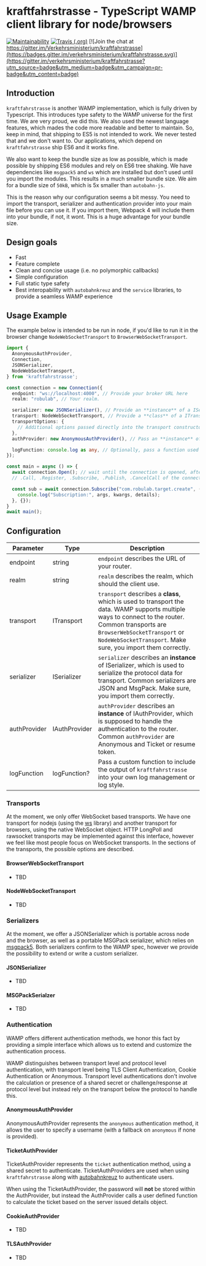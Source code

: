 # kraftfahrstrasse - TypeScript WAMP client library for node/browsers

[![Maintainability](https://api.codeclimate.com/v1/badges/b84ab82bb912d3ee92f7/maintainability)](https://codeclimate.com/github/verkehrsministerium/kraftfahrstrasse/maintainability) 
[![Travis (.org)](https://img.shields.io/travis/verkehrsministerium/kraftfahrstrasse.svg)](https://travis-ci.org/verkehrsministerium/kraftfahrstrasse) [![Join the chat at https://gitter.im/Verkehrsministerium/kraftfahrstrasse](https://badges.gitter.im/verkehrsministerium/kraftfahrstrasse.svg)](https://gitter.im/verkehrsministerium/kraftfahrstrasse?utm_source=badge&utm_medium=badge&utm_campaign=pr-badge&utm_content=badge)


## Introduction

`kraftfahrstrasse` is another WAMP implementation, which is fully driven by Typescript.
This introduces type safety to the WAMP universe for the first time. We are very proud, we did this.
We also used the newest language features, which mades the code more readable and better to maintain.
So, keep in mind, that shipping to ES5 is not intended to work.
We never tested that and we don't want to.
Our applications, which depend on `kraftfahrstrasse` ship ES6 and it works fine.

We also want to keep the bundle size as low as possible, which is made possible by shipping ES6 modules and
rely on ES6 tree shaking.
We have dependencies like `msgpack5` and `ws` which are installed but don't used until you import the modules.
This results in a much smaller bundle size. We aim for a bundle size of `50kB`, which is 5x smaller than `autobahn-js`.

This is the reason why our configuration seems a bit messy. You need to import the transport, serializer and
authentication provider into your main file before you can use it. If you import them, Webpack 4 will include them into
your bundle, if not, it wont. This is a huge advantage for your bundle size.

## Design goals

- Fast
- Feature complete
- Clean and concise usage (i.e. no polymorphic callbacks)
- Simple configuration
- Full static type safety
- Best interopability with `autobahnkreuz` and the `service` libraries, to provide a seamless WAMP experience

## Usage Example

The example below is intended to be run in node, if you'd like to run it in the browser change `NodeWebSocketTransport`
to `BrowserWebSocketTransport`.

```ts
import {
  AnonymousAuthProvider,
  Connection,
  JSONSerializer,
  NodeWebSocketTransport,
} from 'kraftfahrstrasse';

const connection = new Connection({
  endpoint: "ws://localhost:4000", // Provide your broker URL here
  realm: "robulab", // Your realm.

  serializer: new JSONSerializer(), // Provide an **instance** of a ISerializer
  transport: NodeWebSocketTransport, // Provide a **class** of a ITransport (ITransportFactory)
  transportOptions: {
    // Additional options passed directly into the transport constructor.
  },
  authProvider: new AnonymousAuthProvider(), // Pass an **instance** of a IAuthProvider to authenticate

  logFunction: console.log as any, // Optionally, pass a function used to debug kraftfahrstrasse
});

const main = async () => {
  await connection.Open(); // wait until the connection is opened, after this point, you may use
  // .Call, .Register, .Subscribe, .Publish, .CancelCall of the connection object.

  const sub = await connection.Subscribe("com.robulab.target.create", (args, kwargs, details) => {
    console.log("Subscription:", args, kwargs, details);
  }, {});
}
await main();
```

## Configuration

| Parameter | Type | Description |
|-----------|------| ----------- |
| endpoint | string | `endpoint` describes the URL of your router. |
| realm | string | `realm` describes the realm, which should the client use. |
| transport | ITransport | `transport` describes a **class**, which is used to transport the data. WAMP supports multiple ways to connect to the router. Common transports are `BrowserWebSocketTransport` or `NodeWebSocketTransport`. Make sure, you import them correctly. |
| serializer | ISerializer | `serializer` describes an **instance** of ISerializer, which is used to serialize the protocol data for transport. Common serializers are JSON and MsgPack. Make sure, you import them correctly. |
| authProvider | IAuthProvider | `authProvider` describes an **instance** of IAuthProvider, which is supposed to handle the authentication to the router. Common `authProvider` are Anonymous and Ticket or resume token. |
| logFunction | logFunction? | Pass a custom function to include the output of `kraftfahrstrasse` into your own log management or log style.

### Transports

At the moment, we only offer WebSocket based transports. We have one transport for nodejs (using the [ws](https://github.com/websockets/ws) library)
and another transport for browsers, using the native WebSocket object.
HTTP LongPoll and rawsocket transports may be implemented against this interface, however we feel like most people focus
on WebSocket transports.
In the sections of the transports, the possible options are described.

#### BrowserWebSocketTransport

- TBD

#### NodeWebSocketTransport

- TBD

### Serializers

At the moment, we offer a JSONSerializer which is portable across node and the browser, as well as a portable MSGPack
serializer, which relies on [msgpack5](https://github.com/mcollina/msgpack5).
Both serializers confirm to the WAMP spec, however we provide the possibility to extend or write a custom serializer.

#### JSONSerializer

- TBD

#### MSGPackSerialzer

- TBD

### Authentication

WAMP offers different authentication methods, we honor this fact by providing a simple interface which allows us to extend
and customize the authentication process.

WAMP distinguishes between transport level and protocol level authentication, with transport level being TLS Client Authentication,
Cookie Authentication or Anonymous. Transport level authentications don't involve the calculation or presence of a shared
secret or challenge/response at protocol level but instead rely on the transport below the protocol to handle this.

#### AnonymousAuthProvider

AnonymousAuthProvider represents the `anonymous` authentication method, it allows the user to specify a username
(with a fallback on `anonymous` if none is provided).

#### TicketAuthProvider

TicketAuthProvider represents the `ticket` authentication method, using a shared secret to authenticate.
TicketAuthProviders are used when using `kraftfahrstrasse` along with [autobahnkreuz](https://github.com/EmbeddedEnterprises/autobahnkreuz) to authenticate
users.

When using the TicketAuthProvider, the password will **not** be stored within the AuthProvider, but instead the AuthProvider
calls a user defined function to calculate the ticket based on the server issued details object.

#### CookieAuthProvider

- TBD

#### TLSAuthProvider

- TBD
